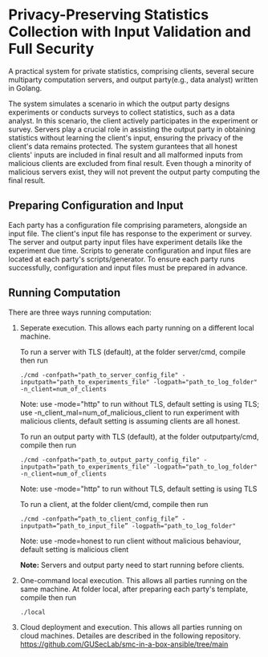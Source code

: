 # Privacy-Preserving Statistics Collection with Input Validation and Full Security
A practical system for private statistics,  comprising clients, several secure multiparty computation servers, and output party(e.g., data analyst) written in Golang.

The system simulates a scenario in which the output party designs experiments or conducts surveys to collect statistics, such as a data analyst. In this scenario, the client actively participates in the experiment or survey. Servers play a crucial role in assisting the output party in obtaining statistics without learning the client's input, ensuring the privacy of the client's data remains protected. The system gurantees that all honest clients' inputs are included in final result and all malformed inputs from malicious clients are excluded from final result. Even though a minority of malicious servers exist, they will not prevent the output party computing the final result.

## Preparing Configuration and Input 
Each party has a configuration file comprising parameters, alongside an input file. The client's input file has response to the experiment or survey. The server and output party input files have experiment details like the experiment due time. Scripts to generate configuration and input files are located at each party's scripts/generator. To ensure each party runs successfully, configuration and input files must be prepared in advance.

## Running Computation
There are three ways running computation:
1. Seperate execution. This allows each party running on a different local machine. 
   
   To run a server with TLS (default), at the folder server/cmd, compile then run
   ```
   ./cmd -confpath="path_to_server_config_file" -inputpath="path_to_experiments_file" -logpath="path_to_log_folder" -n_client=num_of_clients
   ```
   Note: use -mode="http" to run without TLS, default setting is using TLS; use -n_client_mal=num_of_malicious_client to run experiment with malicious clients, default setting is assuming clients are all honest.

   To run an output party with TLS (default), at the folder outputparty/cmd, compile then run
   ```
   ./cmd -confpath="path_to_output_party_config_file" -inputpath="path_to_experiments_file" -logpath="path_to_log_folder" -n_client=num_of_clients
   ```
   Note: use -mode="http" to run without TLS, default setting is using TLS

   To run a client, at the folder client/cmd, compile then run
   ```
   ./cmd -confpath=“path_to_client_config_file” -inputpath=“path_to_input_file” -logpath="path_to_log_folder"
   ``` 
   Note: use -mode=honest to run client without malicious behaviour, default setting is malicious client
   
   **Note:** Servers and output party need to start running before clients.
2. One-command local execution. This allows all parties running on the same machine.
   At folder local, after preparing each party's template, compile then run
   ```
   ./local
   ``` 
3. Cloud deployment and execution. This allows all parties running on cloud machines. Detailes are described in the following repository.
https://github.com/GUSecLab/smc-in-a-box-ansible/tree/main







  
